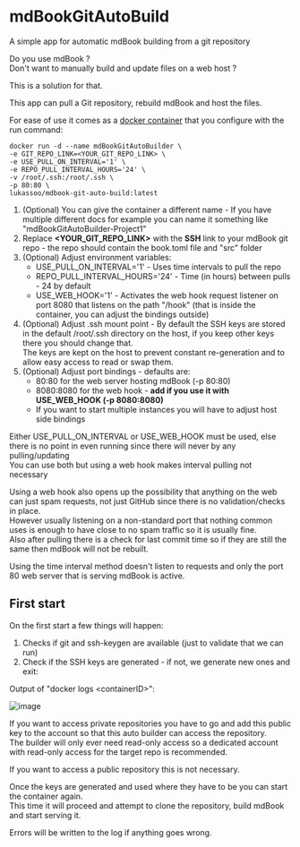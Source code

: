# mdBookGitAutoBuild
A simple app for automatic mdBook building from a git repository

Do you use mdBook ?  
Don't want to manually build and update files on a web host ?

This is a solution for that.

This app can pull a Git repository, rebuild mdBook and host the files.

For ease of use it comes as a [docker container](https://hub.docker.com/r/lukassoo/mdbook-git-auto-build) that you configure with the run command:

    docker run -d --name mdBookGitAutoBuilder \
    -e GIT_REPO_LINK=<YOUR_GIT_REPO_LINK> \
    -e USE_PULL_ON_INTERVAL='1' \
    -e REPO_PULL_INTERVAL_HOURS='24' \
    -v /root/.ssh:/root/.ssh \
    -p 80:80 \
    lukassoo/mdbook-git-auto-build:latest

1. (Optional) You can give the container a different name - If you have multiple different docs for example you can name it something like "mdBookGitAutoBuilder-Project1"
2. Replace **<YOUR_GIT_REPO_LINK>** with the **SSH** link to your mdBook git repo - the repo should contain the book.toml file and "src" folder
3. (Optional) Adjust environment variables:
   - USE_PULL_ON_INTERVAL='1' - Uses time intervals to pull the repo
   - REPO_PULL_INTERVAL_HOURS='24' - Time (in hours) between pulls - 24 by default
   - USE_WEB_HOOK='1' - Activates the web hook request listener on port 8080 that listens on the path "/hook" (that is inside the container, you can adjust the bindings outside)
4. (Optional) Adjust .ssh mount point - By default the SSH keys are stored in the default /root/.ssh directory on the host, if you keep other keys there you should change that.  
The keys are kept on the host to prevent constant re-generation and to allow easy access to read or swap them.
5. (Optional) Adjust port bindings - defaults are:
   - 80:80 for the web server hosting mdBook (-p 80:80)
   - 8080:8080 for the web hook - **add if you use it with USE_WEB_HOOK (-p 8080:8080)**
   - If you want to start multiple instances you will have to adjust host side bindings

Either USE_PULL_ON_INTERVAL or USE_WEB_HOOK must be used, else there is no point in even running since there will never by any pulling/updating  
You can use both but using a web hook makes interval pulling not necessary

Using a web hook also opens up the possibility that anything on the web can just spam requests, not just GitHub since there is no validation/checks in place.  
However usually listening on a non-standard port that nothing common uses is enough to have close to no spam traffic so it is usually fine.  
Also after pulling there is a check for last commit time so if they are still the same then mdBook will not be rebuilt.

Using the time interval method doesn't listen to requests and only the port 80 web server that is serving mdBook is active.

## First start

On the first start a few things will happen:
1. Checks if git and ssh-keygen are available (just to validate that we can run)
2. Check if the SSH keys are generated - if not, we generate new ones and exit:

Output of "docker logs \<containerID\>":

![image](https://github.com/lukassoo/mdBookGitAutoBuild/assets/10761509/01a168ca-6b9f-4bf6-9b7d-65c48df23f61)

If you want to access private repositories you have to go and add this public key to the account so that this auto builder can access the repository.  
The builder will only ever need read-only access so a dedicated account with read-only access for the target repo is recommended.

If you want to access a public repository this is not necessary.

Once the keys are generated and used where they have to be you can start the container again.  
This time it will proceed and attempt to clone the repository, build mdBook and start serving it.

Errors will be written to the log if anything goes wrong.
